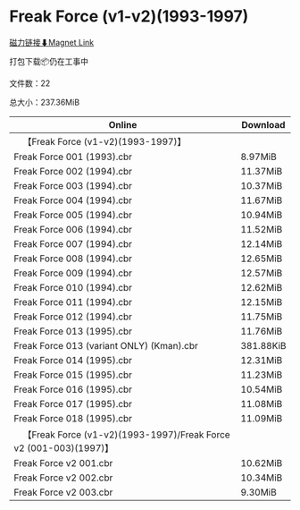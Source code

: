 # Freak Force (v1-v2)(1993-1997)

[磁力链接⬇Magnet Link](magnet:?xt=urn:btih:2d20168d3350a7daff96dc2130af599b78c0c39e&dn=Freak%20Force%20%28v1-v2%29%281993-1997%29)

打包下载📦仍在工事中

文件数：22

总大小：237.36MiB

Online | Download
--- | ---
&emsp;【Freak Force (v1-v2)(1993-1997)】 | 
Freak Force 001 (1993).cbr | 8.97MiB
Freak Force 002 (1994).cbr | 11.37MiB
Freak Force 003 (1994).cbr | 10.37MiB
Freak Force 004 (1994).cbr | 11.67MiB
Freak Force 005 (1994).cbr | 10.94MiB
Freak Force 006 (1994).cbr | 11.52MiB
Freak Force 007 (1994).cbr | 12.14MiB
Freak Force 008 (1994).cbr | 12.65MiB
Freak Force 009 (1994).cbr | 12.57MiB
Freak Force 010 (1994).cbr | 12.62MiB
Freak Force 011 (1994).cbr | 12.15MiB
Freak Force 012 (1994).cbr | 11.75MiB
Freak Force 013 (1995).cbr | 11.76MiB
Freak Force 013 (variant ONLY) (Kman).cbr | 381.88KiB
Freak Force 014 (1995).cbr | 12.31MiB
Freak Force 015 (1995).cbr | 11.23MiB
Freak Force 016 (1995).cbr | 10.54MiB
Freak Force 017 (1995).cbr | 11.08MiB
Freak Force 018 (1995).cbr | 11.09MiB
&emsp;【Freak Force (v1-v2)(1993-1997)/Freak Force v2 (001-003)(1997)】 | 
Freak Force v2 001.cbr | 10.62MiB
Freak Force v2 002.cbr | 10.34MiB
Freak Force v2 003.cbr | 9.30MiB